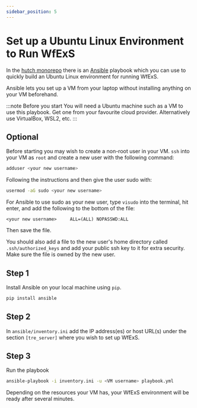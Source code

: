 ```yaml
---
sidebar_position: 5
---
```


# Set up a Ubuntu Linux Environment to Run WfExS

In the [hutch monorepo](https://github.com/HDRUK/hutch) there is an [Ansible](https://www.ansible.com/) playbook which you can use to quickly build an Ubuntu Linux environment for running WfExS.

Ansible lets you set up a VM from your laptop without installing anything on your VM beforehand.

:::note Before you start
You will need a Ubuntu machine such as a VM to use this playbook. Get one from your favourite cloud provider. Alternatively use VirtualBox, WSL2, etc.
:::

## Optional
Before starting you may wish to create a non-root user in your VM.
`ssh` into your VM as `root` and create a new user with the following command:
```bash
adduser <your new username>
```
Following the instructions and then give the user sudo with:
```bash
usermod -aG sudo <your new username>
```
For Ansible to use sudo as your new user, type `visudo` into the terminal, hit enter, and add the following to the bottom of the file:
```
<your new username>     ALL=(ALL) NOPASSWD:ALL
```
Then save the file.

You should also add a file to the new user's home directory called `.ssh/authorized_keys` and add your public ssh key to it for extra security. Make sure the file is owned by the new user.

## Step 1
Install Ansible on your local machine using `pip`.
```bash
pip install ansible
```

## Step 2
In `ansible/inventory.ini` add the IP address(es) or host URL(s) under the section `[tre_server]` where you wish to set up WfExS.

## Step 3
Run the playbook
```bash
ansible-playbook -i inventory.ini -u <VM username> playbook.yml
```

Depending on the resources your VM has, your WfExS environment will be ready after several minutes.

